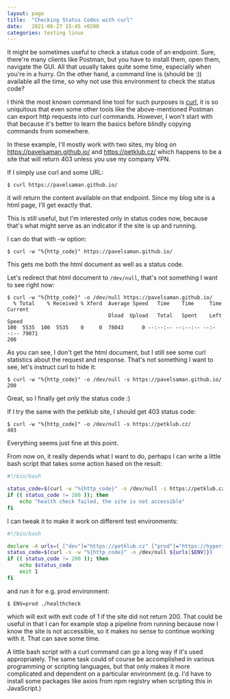 ```yaml
---
layout: page
title:  "Checking Status Codes with curl"
date:   2021-06-27 15:45 +0200
categories: testing linux
---
```


It might be sometimes useful to check a status code of an endpoint. Sure, there're many clients like Postman, but you have to install them, open them, navigate the GUI. All that usually takes quite some time, especially when you're in a hurry. On the other hand, a command line is (should be :)) available all the time, so why not use this environment to check the status code?

I think the most known command line tool for such purposes is [curl](https://curl.se/), it is so uniquitous that even some other tools like the above-mentioned Postman can export http requests into curl commands. However, I won't start with that because it's better to learn the basics before blindly copying commands from somewhere.

In these example, I'll mostly work with two sites, my blog on https://pavelsaman.github.io/ and https://petklub.cz/ which happens to be a site that will return 403 unless you use my company VPN.

If I simply use curl and some URL:

```
$ curl https://pavelsaman.github.io/
```

it will return the content available on that endpoint. Since my blog site is a html page, I'll get exactly that.

This is still useful, but I'm interested only in status codes now, because that's what might serve as an indicator if the site is up and running.

I can do that with -w option:

```
$ curl -w "%{http_code}" https://pavelsaman.github.io/
```

This gets me both the html document as well as a status code.

Let's redirect that html document to `/dev/null`, that's not something I want to see right now:

```
$ curl -w "%{http_code}" -o /dev/null https://pavelsaman.github.io/
  % Total    % Received % Xferd  Average Speed   Time    Time     Time  Current
                                 Dload  Upload   Total   Spent    Left  Speed
100  5535  100  5535    0     0  78043      0 --:--:-- --:--:-- --:--:-- 79071
200
```

As you can see, I don't get the html document, but I still see some curl statistics about the request and response. That's not something I want to see, let's instruct curl to hide it:

```
$ curl -w "%{http_code}" -o /dev/null -s https://pavelsaman.github.io/
200
```

Great, so I finally get only the status code :)

If I try the same with the petklub site, I should get 403 status code:

```
$ curl -w "%{http_code}" -o /dev/null -s https://petklub.cz/          
403
```

Everything seems just fine at this point.

From now on, it really depends what I want to do, perhaps I can write a little bash script that takes some action based on the result:

```bash
#!/bin/bash

status_code=$(curl -w "%{http_code}" -o /dev/null -s https://petklub.cz/)
if (( status_code != 200 )); then
    echo "health check failed, the site is not accessible"
fi
```

I can tweak it to make it work on different test environments:

```bash
#!/bin/bash

declare -A urls=( ["dev"]="https://petklub.cz" ["prod"]="https://hyperinzerce.cz" )
status_code=$(curl -s -w "%{http_code}" -o /dev/null ${urls[$ENV]})
if (( status_code != 200 )); then
    echo $status_code
    exit 1
fi
```

and run it for e.g. prod environment:

```
$ ENV=prod ./healthcheck
```

which will exit with exit code of 1 if the site did not return 200. That could be useful in that I can for example stop a pipeline from running because now I know the site is not accessible, so it makes no sense to continue working with it. That can save some time.

A little bash script with a curl command can go a long way if it's used appropriately. The same task could of course be accomplished in various programming or scripting languages, but that only makes it more complicated and dependent on a particular environment (e.g. I'd have to install some packages like axios from npm registry when scripting this in JavaScript.)
